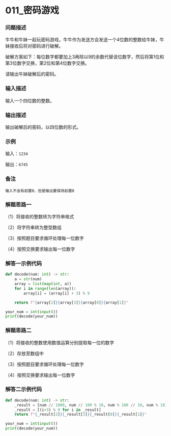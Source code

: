 # 011_密码游戏

### 问题描述

牛牛和牛妹一起玩密码游戏，牛牛作为发送方会发送一个4位数的整数给牛妹，牛妹接收后将对密码进行破解。

破解方案如下：每位数字都要加上3再除以9的余数代替该位数字，然后将第1位和第3位数字交换，第2位和第4位数字交换。

请输出牛妹破解后的密码。

### **输入描述**

输入一个四位数的整数。

### **输出描述**

输出破解后的密码，以四位数的形式。

### **示例**

输入：`1234`

输出：`6745`

### 备注

`输入不会有前置0，但是输出要保持前置0`

### 解题思路一

（1）将接收的整数转为字符串格式

（2）将字符串转为整型数组

（3）按照题目要求循环处理每一位数字

（4）按照交换要求输出每一位数字

### 解答一示例代码

```python
def decode(num: int) -> str:
    a = str(num)
    array = list(map(int, a))
    for i in range(len(array)):
        array[i] = (array[i] + 3) % 9

    return f"{array[2]}{array[3]}{array[0]}{array[1]}"

your_num = int(input())
print(decode(your_num))
```

### 解题思路二

（1）将接收的整数使用数值运算分别提取每一位的数字

（2）存放至数组中

（3）按照题目要求循环处理每一位数字

（4）按照交换要求输出每一位数字

### 解答二示例代码

```python
def decode(num: int) -> str:
    _result = [num // 1000, num // 100 % 10, num % 100 // 10, num % 10]
    _result = [(i+3) % 9 for i in _result]
    return f"{_result[2]}{_result[3]}{_result[0]}{_result[1]}"

your_num = int(input())
print(decode(your_num))
```

